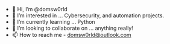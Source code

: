 - 👋 Hi, I’m @domsw0rld
- 👀 I’m interested in ... Cybersecurity, and automation projects.
- 🌱 I’m currently learning ... Python
- 💞️ I’m looking to collaborate on ... anything really!
- 📫 How to reach me - domsw0rld@outlook.com

<!---
domsw0rld/domsw0rld is a ✨ special ✨ repository because its `README.md` (this file) appears on your GitHub profile.
You can click the Preview link to take a look at your changes.
--->
